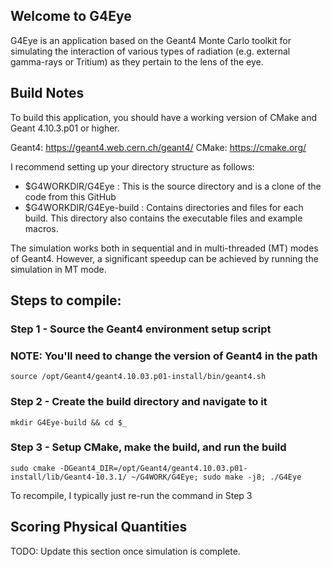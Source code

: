 ## Welcome to G4Eye
G4Eye is an application based on the Geant4 Monte Carlo toolkit for simulating the interaction of various types of radiation (e.g. external gamma-rays or Tritium) as they pertain to the lens of the eye. 

## Build Notes
To build this application, you should have a working version of CMake
and Geant 4.10.3.p01 or higher.

Geant4: https://geant4.web.cern.ch/geant4/ CMake: https://cmake.org/

I recommend setting up your directory structure as follows:

- $G4WORKDIR/G4Eye : This is the source directory and is a clone of the code from this GitHub 
- $G4WORKDIR/G4Eye-build : Contains directories and files for each build. This directory also contains the executable files and example macros.

The simulation works both in sequential and in multi-threaded (MT) modes of Geant4. However, a significant speedup can be achieved by running the simulation in MT mode.

## Steps to compile:
### Step 1 - Source the Geant4 environment setup script
### NOTE: You'll need to change the version of Geant4 in the path

    source /opt/Geant4/geant4.10.03.p01-install/bin/geant4.sh

### Step 2 - Create the build directory and navigate to it
    
    mkdir G4Eye-build && cd $_

### Step 3 - Setup CMake, make the build, and run the build

    sudo cmake -DGeant4_DIR=/opt/Geant4/geant4.10.03.p01-install/lib/Geant4-10.3.1/ ~/G4WORK/G4Eye; sudo make -j8; ./G4Eye


To recompile, I typically just re-run the command in Step 3

## Scoring Physical Quantities
TODO: Update this section once simulation is complete.

